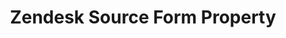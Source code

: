 ---
# -------------------------- #
#        CONTENT TYPE        #
# -------------------------- #

product-type: "connect"
content-type: "api-form"
form-type: "source"
key: "source-form-properties-zendesk-object"


# -------------------------- #
#        OBJECT INFO         #
# -------------------------- #

title: "Zendesk Source Form Property"
api-type: "platform.zendesk"
display-name: "Zendesk"

source-type: "saas"
docs-name: "zendesk"

description: ""


# -------------------------- #
#       FORM PROPERTIES      #
# -------------------------- #

uses-start-date: true

object-attributes:
  - name: "subdomain"
    type: "string"
    required: true
    description: |
      The prefix of the {{ form-property.display-name }} subdomain Stitch should replicate data from.

      For example: If the address is `stitchdata.{{ form-property.display-name | downcase }}.com`, only `stitchdata` would be entered as the value.
    value: "<YOUR_{{ form-property.display-name | upcase }}_SUBDOMAIN>"


# -------------------------- #
#       OAUTH PROPERTIES     #
# -------------------------- #

oauth-link: "https://support.zendesk.com/hc/en-us/articles/203663836"

oauth-description: ""

oauth-properties:
  - name: "access_token"
    type: "string"
    required: true
    credential: true
    description: |
      The {{ form-property.display-name }} token to use in future requests to the {{ form-property.display-name }} API, created after a successful OAuth handshake.
    value: "<ACCESS_TOKEN>"

  - name: "client_id"
    type: "string"
    required: true
    credential: false
    description: |
      Your {{ form-property.display-name }} OAuth application's client ID.
    value: "<YOUR_OAUTH_CLIENT_ID>"

  - name: "client_secret"
    type: "string"
    required: true
    credential: true
    description: |
      Your {{ form-property.display-name }} OAuth application's client secret.
    value: "<YOUR_OAUTH_CLIENT_SECRET>"

  - name: "oauth_token"
    type: "string"
    required: true
    credential: true
    description: |
      TODO: It might be this? https://develop.zendesk.com/hc/en-us/articles/360001074348
    value: ""

  - name: "marketplace_app_id"
    type: "string"
    required: true
    credential: false
    description: |
    value: ""

  - name: "marketplace_name"
    type: "string"
    required: true
    credential: false
    description: |
    value: ""

  - name: "marketplace_organization_id"
    type: "string"
    required: true
    credential: false
    description: |
    value: ""
---